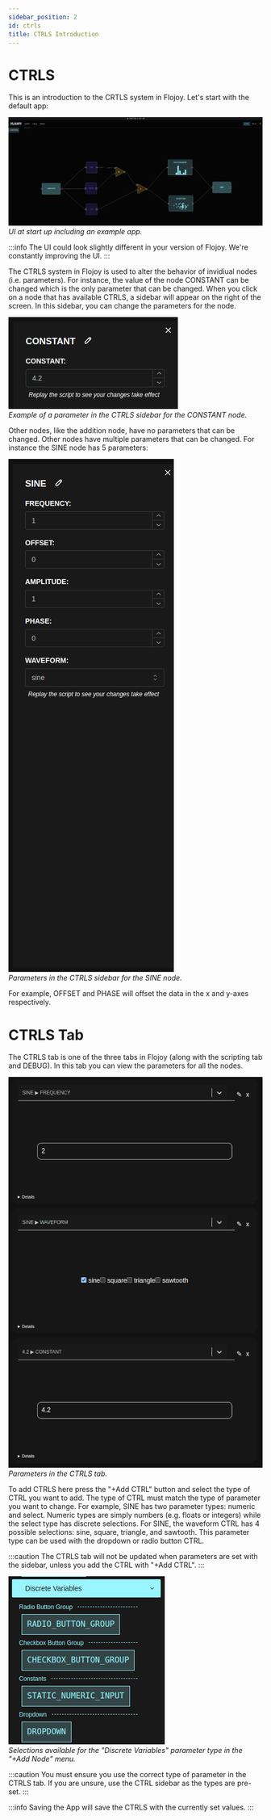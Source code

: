 ```yaml
---
sidebar_position: 2
id: ctrls
title: CTRLS Introduction
---
```


# CTRLS

This is an introduction to the CRTLS system in Flojoy. Let's start with the default app:

![image](/img/introduction/UI.png)
*UI at start up including an example app.*

:::info
The UI could look slightly different in your version of Flojoy. We're constantly improving the UI.
:::

The CTRLS system in Flojoy is used to alter the behavior of invidiual nodes (i.e. parameters). For instance, the value of the node CONSTANT can be changed which is the only parameter that can be changed. When you click on a node that has available CTRLS, a sidebar will appear on the right of the screen. In this sidebar, you can change the parameters for the node.

![image](/img/introduction/sidebar.png) <br/>
*Example of a parameter in the CTRLS sidebar for the CONSTANT node.*

Other nodes, like the addition node, have no parameters that can be changed. Other nodes have multiple parameters that can be changed. For instance the SINE node has 5 parameters:

![image](/img/introduction/sine_sidebar.png) <br/>
*Parameters in the CTRLS sidebar for the SINE node.*

For example, OFFSET and PHASE will offset the data in the x and y-axes respectively.

# CTRLS Tab

The CTRLS tab is one of the three tabs in Flojoy (along with the scripting tab and DEBUG). In this tab you can view the parameters for all the nodes.

![image](/img/introduction/ctrl_tab.png) <br/>
*Parameters in the CTRLS tab.*

To add CTRLS here press the "+Add CTRL" button and select the type of CTRL you want to add. The type of CTRL must match the type of parameter you want to change. For example, SINE has two parameter types: numeric and select. Numeric types are simply numbers (e.g. floats or integers) while the select type has discrete selections. For SINE, the waveform CTRL has 4 possible selections: sine, square, triangle, and sawtooth. This parameter type can be used with the dropdown or radio button CTRL.

:::caution
The CTRLS tab will not be updated when parameters are set with the sidebar, unless you add the CTRL with "+Add CTRL". 
:::

![image](/img/introduction/add_ctrl.png) <br/>
*Selections available for the "Discrete Variables" parameter type in the "+Add Node" menu.*

:::caution
You must ensure you use the correct type of parameter in the CTRLS tab. If you are unsure, use the CTRL sidebar as the types are pre-set.
:::

:::info
Saving the App will save the CTRLS with the currently set values.
:::
